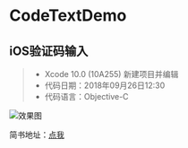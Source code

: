 # CodeTextDemo

## iOS验证码输入

> * Xcode 10.0 (10A255) 新建项目并编辑
> * 代码日期：2018年09月26日12:30
> * 代码语言：Objective-C

![效果图](https://github.com/HouWan/CodeTextDemo/blob/master/111-qibot.cn.png)

简书地址：[点我](https://www.jianshu.com/)


